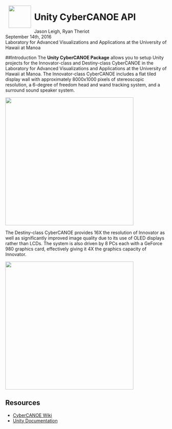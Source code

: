 <a href="http://lava.manoa.hawaii.edu/"><img src="https://github.com/rctheriot/CyberCANOE/blob/master/common/images/lava.png" align="left" hspace="10" vspace="6" height="70"></a>

# Unity CyberCANOE API 

Jason Leigh, Ryan Theriot  
September 14th, 2016  
Laboratory for Advanced Visualizations and Applications at the University of Hawaii at Manoa  

##Introduction
The **Unity CyberCANOE Package** allows you to setup Unity projects for the Innovator-class and Destiny-class CyberCANOE in the Laboratory for Advanced Visualizations and Applications at the University of Hawaii at Manoa. The Innovator-class CyberCANOE includes a flat tiled display wall with approximately 8000x1000 pixels of stereoscopic resolution, a 6-degree of freedom head and wand tracking system, and a surround sound speaker system.  

<img src="https://github.com/rctheriot/CyberCANOE/blob/master/common/images/innovator.png" width="400">

The Destiny-class CyberCANOE provides 16X the resolution of Innovator as well as significantly improved image quality due to its use of OLED displays rather than LCDs. The system is also driven by 8 PCs each with a GeForce 980 graphics card, effectively giving it 4X the graphics capacity of Innovator.  

<img src="https://github.com/rctheriot/CyberCANOE/blob/master/common/images/destiny.png" width="400">


## Resources

* [CyberCANOE Wiki](https://github.com/rctheriot/CyberCANOE/wiki)
* [Unity Documentation](https://docs.unity3d.com/Manual/index.html)


